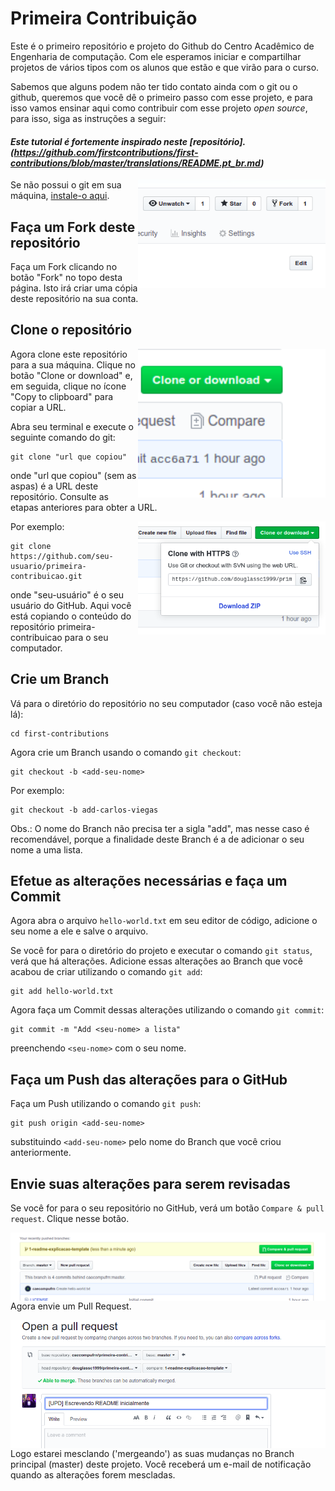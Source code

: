 # Primeira Contribuição

Este é o primeiro repositório e projeto do Github do Centro Acadêmico de Engenharia de computação. Com ele esperamos iniciar e compartilhar projetos de vários tipos com os alunos que estão e que virão para o curso. 

Sabemos que alguns podem não ter tido contato ainda com o git ou o github, queremos que você dê o primeiro passo com esse projeto, e para isso vamos ensinar aqui como contribuir com esse projeto *open source*, para isso, siga as instruções a seguir:

#### *Este tutorial é fortemente inspirado neste [repositório]. (https://github.com/firstcontributions/first-contributions/blob/master/translations/README.pt_br.md)*
 

<img align="right" width="300" src="./assets/fork.png" alt="fork deste repositório" />

Se não possui o git em sua máquina, [instale-o aqui]( https://help.github.com/articles/set-up-git/ ).

## Faça um Fork deste repositório

Faça um Fork clicando no botão "Fork" no topo desta página. Isto irá criar uma cópia deste repositório na sua conta.

## Clone o repositório

<img align="right" width="300" src="./assets/clone.png" alt="clonar este repositório" />

Agora clone este repositório para a sua máquina. Clique no botão "Clone or download" e, em seguida, clique no ícone "Copy to clipboard" para copiar a URL.

Abra seu terminal e execute o seguinte comando do git:
```
git clone "url que copiou"
```
onde "url que copiou" (sem as aspas) é a URL deste repositório. Consulte as etapas anteriores para obter a URL.

<img align="right" width="300" src="./assets/copia-area-transferencia.png" alt="copiar URL" />

Por exemplo:
```
git clone https://github.com/seu-usuario/primeira-contribuicao.git
```
onde "seu-usuário" é o seu usuário do GitHub. Aqui você está copiando o conteúdo do repositório primeira-contribuicao para o seu computador.

## Crie um Branch

Vá para o diretório do repositório no seu computador (caso você não esteja lá):
```
cd first-contributions
```

Agora crie um Branch usando o comando `git checkout`:
```
git checkout -b <add-seu-nome>
```

Por exemplo:
```
git checkout -b add-carlos-viegas
```
Obs.: O nome do Branch não precisa ter a sigla "add", mas nesse caso é recomendável, porque a finalidade deste Branch é a de adicionar o seu nome a uma lista.

## Efetue as alterações necessárias e faça um Commit

Agora abra o arquivo `hello-world.txt` em seu editor de código, adicione o seu nome a ele e salve o arquivo. 

Se você for para o diretório do projeto e executar o comando `git status`, verá que há alterações. Adicione essas alterações ao Branch que você acabou de criar utilizando o comando `git add`:
```
git add hello-world.txt
```
Agora faça um Commit dessas alterações utilizando o comando `git commit`:
```
git commit -m "Add <seu-nome> a lista"
```
preenchendo `<seu-nome>` com o seu nome.

## Faça um Push das alterações para o GitHub

Faça um Push utilizando o comando `git push`:
```
git push origin <add-seu-nome>
```
substituindo `<add-seu-nome>` pelo nome do Branch que você criou anteriormente.

## Envie suas alterações para serem revisadas

Se você for para o seu repositório no GitHub, verá um botão `Compare & pull request`. Clique nesse botão.

<img style="float: right;" src="./assets/compare-e-pull.png" alt="Crie um Pull Request" />

Agora envie um Pull Request.

<img style="float: right;" src="./assets/submit-pull-request.png" alt="Envie o Pull Request" />

Logo estarei mesclando ('mergeando') as suas mudanças no Branch principal (master) deste projeto. Você receberá um e-mail de notificação quando as alterações forem mescladas.
